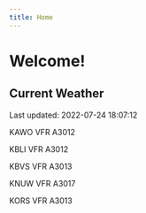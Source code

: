 ```yaml
---
title: Home
---
```

# Welcome!

## Current Weather

Last updated: 2022-07-24 18:07:12

KAWO VFR A3012

KBLI VFR A3012

KBVS VFR A3013

KNUW VFR A3017

KORS VFR A3013


